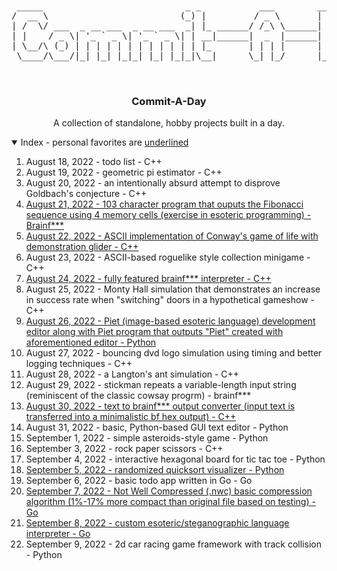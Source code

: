 <br />
<p align="center">
<pre>
 _____                           _ _           ___        ______            
/  __ \                         (_) |         / _ \       |  _  \           
| /  \/ ___  _ __ ___  _ __ ___  _| |_ ______/ /_\ \______| | | |__ _ _   _ 
| |    / _ \| '_ ` _ \| '_ ` _ \| | __|______|  _  |______| | | / _` | | | |
| \__/\ (_) | | | | | | | | | | | | |_       | | | |      | |/ / (_| | |_| |
 \____/\___/|_| |_| |_|_| |_| |_|_|\__|      \_| |_/      |___/ \__,_|\__, |
                                                                       __/ |
                                                                       |___/        
</pre>
<h3 align="center">Commit-A-Day</h3>

  <p align="center">
    A collection of standalone, hobby projects built in a day.
  </p>
</p>


<details open="open">
  <summary>Index - personal favorites are <u>underlined</u></summary>
  <ol>
    <li><a>August 18, 2022 - todo list - C++</a></li>
    <li><a>August 19, 2022 - geometric pi estimator - C++</a></li>
    <li><a>August 20, 2022 - an intentionally absurd attempt to disprove Goldbach's conjecture - C++</a></li>
    <li><a><u>August 21, 2022 - 103 character program that ouputs the Fibonacci sequence using 4 memory cells (exercise in esoteric programming) - Brainf***</u></a></li>
    <li><a><u>August 22, 2022 - ASCII implementation of Conway's game of life with demonstration glider - C++</u></a></li>
    <li><a>August 23, 2022 - ASCII-based roguelike style collection minigame - C++</a></li>
    <li><a><u>August 24, 2022 - fully featured brainf*** interpreter - C++</u></a></li>
    <li><a>August 25, 2022 - Monty Hall simulation that demonstrates an increase in success rate when "switching" doors in a hypothetical gameshow - C++</a></li>
    <li><a><u>August 26, 2022 - Piet (image-based esoteric language) development editor along with Piet program that outputs "Piet" created with aforementioned editor - Python</u></a></li>
    <li><a>August 27, 2022 - bouncing dvd logo simulation using timing and better logging techniques - C++</a></li>
    <li><a>August 28, 2022 - a Langton's ant simulation - C++</a></li>
    <li><a>August 29, 2022 - stickman repeats a variable-length input string (reminiscent of the classic cowsay progrm) - brainf***</a></li>
    <li><a><u>August 30, 2022 - text to brainf*** output converter (input text is transferred into a minimalistic bf hex output) - C++</u></a></li>
    <li><a>August 31, 2022 - basic, Python-based GUI text editor - Python</a></li>
    <li><a>September 1, 2022 - simple asteroids-style game - Python</a></li>
    <li><a>September 3, 2022 - rock paper scissors - C++</a></li>
    <li><a>September 4, 2022 - interactive hexagonal board for tic tac toe - Python</a></li>
    <li><a><u>September 5, 2022 - randomized quicksort visualizer - Python</u></a></li>
    <li><a>September 6, 2022 - basic todo app written in Go - Go</a></li>
    <li><a><u>September 7, 2022 - Not Well Compressed (.nwc) basic compression algorithm (1%-17% more compact than original file based on testing) - Go</u></a></li>
    <li><a><u>September 8, 2022 - custom esoteric/steganographic language interpreter - Go</u></a></li>
    <li><a>September 9, 2022 - 2d car racing game framework with track collision - Python</a></li>

  </ol>
</details>